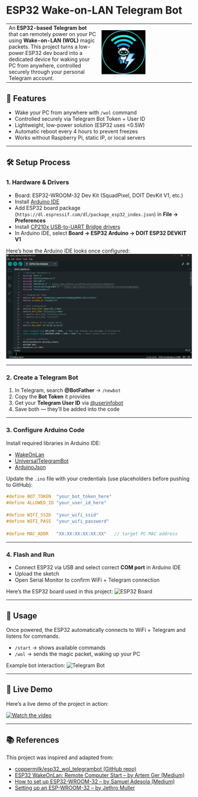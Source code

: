 # ESP32 Wake-on-LAN Telegram Bot

<table>
  <tr>
    <td width="50%">
      An <b>ESP32-based Telegram bot</b> that can remotely power on your PC using <b>Wake-on-LAN (WOL)</b> magic packets.  
      This project turns a low-power ESP32 dev board into a dedicated device for waking your PC from anywhere, controlled securely through your personal Telegram account.
    </td>
    <td width="50%">
      <img src="./images/logo.jpeg" alt="Logo" width="50%" height="50%">
    </td>
  </tr>
</table>

## 🚀 Features
- Wake your PC from anywhere with `/wol` command  
- Controlled securely via Telegram Bot Token + User ID  
- Lightweight, low-power solution (ESP32 uses <0.5W)  
- Automatic reboot every 4 hours to prevent freezes  
- Works without Raspberry Pi, static IP, or local servers  

---

## 🛠️ Setup Process

### 1. Hardware & Drivers
- Board: ESP32-WROOM-32 Dev Kit (SquadPixel, DOIT DevKit V1, etc.)  
- Install [Arduino IDE](https://www.arduino.cc/en/software)  
- Add ESP32 board package (`https://dl.espressif.com/dl/package_esp32_index.json`) in **File → Preferences**  
- Install [CP210x USB-to-UART Bridge drivers](https://www.silabs.com/developers/usb-to-uart-bridge-vcp-drivers?tab=downloads)  
- In Arduino IDE, select **Board → ESP32 Arduino → DOIT ESP32 DEVKIT V1**  

Here’s how the Arduino IDE looks once configured:  
![Arduino IDE Setup](./images/arduino-setup.jpeg)

---

### 2. Create a Telegram Bot
1. In Telegram, search **@BotFather** → `/newbot`  
2. Copy the **Bot Token** it provides  
3. Get your **Telegram User ID** via [@userinfobot](https://t.me/userinfobot)  
4. Save both — they’ll be added into the code  

---

### 3. Configure Arduino Code
Install required libraries in Arduino IDE:
- [WakeOnLan](https://www.arduino.cc/reference/en/libraries/wakeonlan/)  
- [UniversalTelegramBot](https://www.arduino.cc/reference/en/libraries/universaltelegrambot/)  
- [ArduinoJson](https://arduinojson.org/)  

Update the `.ino` file with your credentials (use placeholders before pushing to GitHub):
```cpp
#define BOT_TOKEN  "your_bot_token_here"
#define ALLOWED_ID "your_user_id_here"

#define WIFI_SSID  "your_wifi_ssid"
#define WIFI_PASS  "your_wifi_password"

#define MAC_ADDR   "XX:XX:XX:XX:XX:XX"   // target PC MAC address
````

---

### 4. Flash and Run

* Connect ESP32 via USB and select correct **COM port** in Arduino IDE
* Upload the sketch
* Open Serial Monitor to confirm WiFi + Telegram connection

Here’s the ESP32 board used in this project:
![ESP32 Board](./images/esp32-board.jpeg)

---

## 📱 Usage

Once powered, the ESP32 automatically connects to WiFi + Telegram and listens for commands.

* `/start` → shows available commands
* `/wol` → sends the magic packet, waking up your PC

Example bot interaction:
![Telegram Bot](./images/telegram-demo.jpeg)

---

## 🎥 Live Demo

Here’s a live demo of the project in action:

[![Watch the video](https://img.youtube.com/vi/fOirqvQiiFo/maxresdefault.jpg)](https://youtu.be/fOirqvQiiFo)

---

## 📚 References

This project was inspired and adapted from:

* [coppermilk/esp32_wol_telegrambot (GitHub repo)](https://github.com/coppermilk/esp32_wol_telegrambot)
* [ESP32 WakeOnLan: Remote Computer Start – by Artem Ger (Medium)](https://medium.com/@coppermilk/esp32-wakeonlan-remote-computer-start-d5443b37e15d)
* [How to set up ESP32-WROOM-32 – by Samuel Adesola (Medium)](https://samueladesola.medium.com/how-to-set-up-esp32-wroom-32-b2100060470c)
* [Setting up an ESP-WROOM-32 – by Jethro Muller](https://jethromuller.co.za/blog/tag/ESP32)
